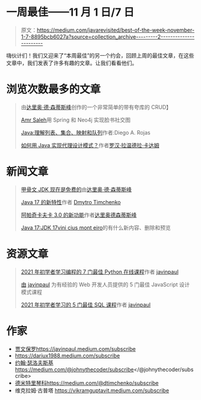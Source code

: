 # 一周最佳——11 月 1 日/7 日

> 原文：<https://medium.com/javarevisited/best-of-the-week-november-1-7-8895bcb6027a?source=collection_archive---------2----------------------->

嗨伙计们！我们又迎来了“本周最佳”的另一个约会，回顾上周的最佳文章，在这些文章中，我们发表了许多有趣的文章。让我们看看他们。

# 浏览次数最多的文章

> 由[达里奥·德·森蒂斯峰](https://medium.com/u/16b3e1182e6b?source=post_page-----8895bcb6027a--------------------------------)创作的一个非常简单的带有夸库的 CRUD】
> 
> [Amr Saleh](/javarevisited/implementing-facebook-social-graph-using-spring-and-neo4j-81c1b67351b7)用 Spring 和 Neo4j 实现脸书社交图
> 
> [Java:理解列表、集合、映射和队列](/javarevisited/java-understanding-list-set-map-and-queue-4330cf54596d)作者:Diego A. Rojas
> 
> [如何用 Java 实现代理设计模式？](/javarevisited/how-to-implement-proxy-design-pattern-using-java-719c06a0ae34)作者[罗汉·拉温德拉·卡达姆](https://medium.com/u/a1b33b7cda75?source=post_page-----8895bcb6027a--------------------------------)

# 新闻文章

> [甲骨文 JDK 现在是免费的](/javarevisited/oracle-jdk-now-is-free-1ff0802fa5fb)由[达里奥·德·森蒂斯峰](https://medium.com/u/16b3e1182e6b?source=post_page-----8895bcb6027a--------------------------------)
> 
> [Java 17 的新特性](/javarevisited/whats-new-in-java-17-e94b033ef211)作者 [Dmytro Timchenko](https://medium.com/u/b2ed152fefdb?source=post_page-----8895bcb6027a--------------------------------)
> 
> [阿帕奇卡夫卡 3.0 的新功能](/javarevisited/apache-kafka-3-0-is-out-5f95f3c02f7e)作者[达里奥德森蒂斯峰](https://medium.com/u/16b3e1182e6b?source=post_page-----8895bcb6027a--------------------------------)
> 
> [Java 17:JDK 17](/javarevisited/java-17-whats-new-removed-and-preview-in-jdk-17-62db367e62ee)[vini cius mont eiro](https://medium.com/u/f4d81e5b1cb1?source=post_page-----8895bcb6027a--------------------------------)的有什么新内容、删除和预览

# 资源文章

> [2021 年初学者学习编程的 7 门最佳 Python 在线课程](/javarevisited/7-best-python-online-courses-for-beginners-to-learn-programming-abe12cecb1ad)作者 [javinpaul](https://medium.com/u/bb36d8439904?source=post_page-----8895bcb6027a--------------------------------)
> 
> [由](/javarevisited/5-best-javascript-design-pattern-courses-for-experienced-web-developers-7f1b152e782e) [javinpaul](https://medium.com/u/bb36d8439904?source=post_page-----8895bcb6027a--------------------------------) 为有经验的 Web 开发人员提供的 5 门最佳 JavaScript 设计模式课程
> 
> [2021 年初学者学习的 5 门最佳 SQL 课程](/javarevisited/5-best-sql-courses-for-beginners-to-learn-in-2021-447daca3f801)作者 [javinpaul](https://medium.com/u/bb36d8439904?source=post_page-----8895bcb6027a--------------------------------)

# 作家

*   [贾文保罗](https://medium.com/u/bb36d8439904?source=post_page-----8895bcb6027a--------------------------------)https://javinpaul.medium.com/subscribe
*   https://dariux1988.medium.com/subscribe
*   [约翰·瑟洛夫斯基](https://medium.com/u/390a59d672a2?source=post_page-----8895bcb6027a--------------------------------)https://medium.com/@johnythecoder/subscribe</@johnythecoder/subscribe>
*   [德米特里琴科](https://medium.com/u/b2ed152fefdb?source=post_page-----8895bcb6027a--------------------------------)https://medium.com/@dtimchenko/subscribe
*   维克拉姆·古普塔 https://vikramguptavit.medium.com/subscribe